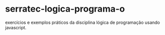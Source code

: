# serratec-logica-programa-o
exercícios e exemplos práticos da disciplina lógica de programação usando javascript.
